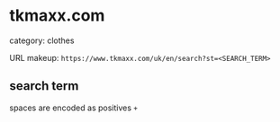 # tkmaxx.com

category: clothes

URL makeup: `https://www.tkmaxx.com/uk/en/search?st=<SEARCH_TERM>`

## search term
spaces are encoded as positives `+`
